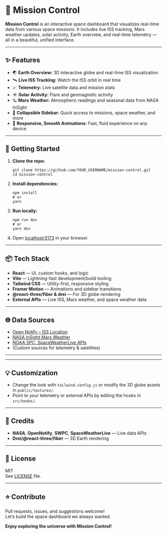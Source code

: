 # 🚀 Mission Control

**Mission Control** is an interactive space dashboard that visualizes real-time data from various space missions. It includes live ISS tracking, Mars weather updates, solar activity, Earth overview, and real-time telemetry — all in a beautiful, unified interface.

<!-- 
![Mission Control Demo](screenshot.png) 
-->

---

## ✨ Features

- 🌏 **Earth Overview:** 3D interactive globe and real-time ISS visualization
- 🛰️ **Live ISS Tracking:** Watch the ISS orbit in real time
- 📈 **Telemetry:** Live satellite data and mission stats
- ☀️ **Solar Activity:** Flare and geomagnetic activity
- 🪐 **Mars Weather:** Atmospheric readings and seasonal data from NASA InSight
- 🧭 **Collapsible Sidebar:** Quick access to missions, space weather, and more
- 💨 **Responsive, Smooth Animations:** Fast, fluid experience on any device

---

## 🚀 Getting Started

1. **Clone the repo:**

    ```
    git clone https://github.com/YOUR_USERNAME/mission-control.git
    cd mission-control
    ```

2. **Install dependencies:**

    ```
    npm install
    # or
    yarn
    ```

3. **Run locally:**

    ```
    npm run dev
    # or
    yarn dev
    ```

4. Open [localhost:5173](http://localhost:5173) in your browser.

---

## 📦 Tech Stack

- **React** — UI, custom hooks, and logic
- **Vite** — Lightning-fast development/build tooling
- **Tailwind CSS** — Utility-first, responsive styling
- **Framer Motion** — Animations and sidebar transitions
- **@react-three/fiber & drei** — For 3D globe rendering
- **External APIs** — Live ISS, Mars weather, and space weather data

---

## 🌐 Data Sources

- [Open Notify – ISS Location](http://open-notify.org/Open-Notify-API/ISS-Location-Now/)
- [NASA InSight Mars Weather](https://mars.nasa.gov/insight/weather/)
- [NOAA SPC, SpaceWeatherLive APIs](https://www.swpc.noaa.gov/)
- (Custom sources for telemetry & satellites)

---


---

## 💡 Customization

- Change the look with `tailwind.config.js` or modify the 3D globe assets in `public/textures/`.
- Point to your telemetry or external APIs by editing the hooks in `src/hooks/`.

---

## 🙏 Credits

- **NASA**, **OpenNotify**, **SWPC**, **SpaceWeatherLive** — Live data APIs
- **Drei/@react-three/fiber** — 3D Earth rendering


---

## 📄 License

MIT  
See [LICENSE](LICENSE) file.

---

## ⭐️ Contribute

Pull requests, issues, and suggestions welcome!  
Let’s build the space dashboard we always wanted.

**Enjoy exploring the universe with Mission Control!**





